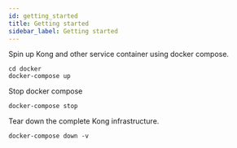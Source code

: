 ```yaml
---
id: getting_started
title: Getting started
sidebar_label: Getting started
---
```


Spin up Kong and other service container using docker compose.

```shell script
cd docker
docker-compose up
```
Stop docker compose

```shell script
docker-compose stop
```

Tear down the complete Kong infrastructure.

```shell script
docker-compose down -v
```